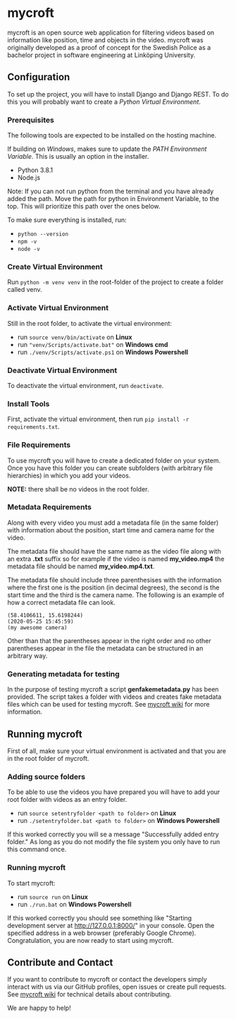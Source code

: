 # mycroft
mycroft is an open source web application for filtering videos based on information like position, time and objects in the video. mycroft was originally developed as a proof of concept for the Swedish Police as a bachelor project in software engineering at Linköping University.

## Configuration
To set up the project, you will have to install Django and Django REST.
To do this you will probably want to create a _Python Virtual Environment_.

### Prerequisites
The following tools are expected to be installed on the hosting machine.

If building on _Windows_, makes sure to update the _PATH Environment Variable_.
This is usually an option in the installer.

* Python 3.8.1
* Node.js

Note: If you can not run python from the terminal and you have already added the path. Move the path for python in Environment Variable, to the top. This will prioritize this path over the ones below.

To make sure everything is installed, run:
* `python --version`
* `npm -v`
* `node -v`

### Create Virtual Environment
Run `python -m venv venv` in the root-folder of the project to create a folder called venv.

### Activate Virtual Environment
Still in the root folder, to activate the virtual environment:
* run `source venv/bin/activate` on **Linux**
* run `"venv/Scripts/activate.bat"` on **Windows cmd**
* run `./venv/Scripts/activate.ps1` on **Windows Powershell**

### Deactivate Virtual Environment
To deactivate the virtual environment, run `deactivate`.

### Install Tools

First, activate the virtual environment, then run `pip install -r requirements.txt`.

### File Requirements
To use mycroft you will have to create a dedicated folder on your system.
Once you have this folder you can create subfolders (with arbitrary file hierarchies) in which you add your videos.

**NOTE:** there shall be no videos in the root folder.

### Metadata Requirements
Along with every video you must add a metadata file (in the same folder) with information about the position, start time and camera name for the video.

The metadata file should have the same name as the video file along with an extra **.txt** suffix so for example if the video is named **my_video.mp4** the metadata file should be named **my_video.mp4.txt**.

The metadata file should include three parenthesises with the information where the first one is the position (in decimal degrees), the second is the start time and the third is the camera name. The following is an example of how a correct metadata file can look.
```
(58.4106611, 15.6198244)
(2020-05-25 15:45:59)
(my awesome camera)
```
Other than that the parentheses appear in the right order and no other parentheses appear in the file the metadata can be structured in an arbitrary way.

### Generating metadata for testing
In the purpose of testing mycroft a script **genfakemetadata.py** has been provided. The script takes a folder with videos and creates fake metadata files which can be used for testing mycroft. See [mycroft wiki](https://github.com/Software-Engineering-Bachelor-Project/mycroft/wiki#genfakemetadata) for more information.

## Running mycroft
First of all, make sure your virtual environment is activated and that you are in the root folder of mycroft.

### Adding source folders
To be able to use the videos you have prepared you will have to add your root folder with videos as an entry folder.
* run `source setentryfolder <path to folder>` on **Linux**
* run `./setentryfolder.bat <path to folder>` on **Windows Powershell**

If this worked correctly you will se a message "Successfully added entry folder."
As long as you do not modify the file system you only have to run this command once.

### Running mycroft
To start mycroft:
* run `source run` on **Linux**
* run `./run.bat` on **Windows Powershell**

If this worked correctly you should see something like "Starting development server at http://127.0.0.1:8000/" in your console. Open the specified address in a web browser (preferably Google Chrome).
Congratulation, you are now ready to start using mycroft. 

## Contribute and Contact
If you want to contribute to mycroft or contact the developers simply interact with us via our GitHub profiles, open issues or create pull requests. See [mycroft wiki](https://github.com/Software-Engineering-Bachelor-Project/mycroft/wiki#development) for technical details about contributing.

We are happy to help!

